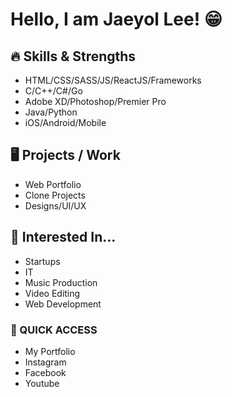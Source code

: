 # Hello, I am Jaeyol Lee! 😁

## 🔥 Skills & Strengths

- HTML/CSS/SASS/JS/ReactJS/Frameworks
- C/C++/C#/Go
- Adobe XD/Photoshop/Premier Pro
- Java/Python
- iOS/Android/Mobile

## 🖥️ Projects / Work

- Web Portfolio
- Clone Projects
- Designs/UI/UX

## 🎱 Interested In…

- Startups
- IT
- Music Production
- Video Editing
- Web Development

### 🌌 QUICK ACCESS

- My Portfolio
- Instagram
- Facebook
- Youtube
